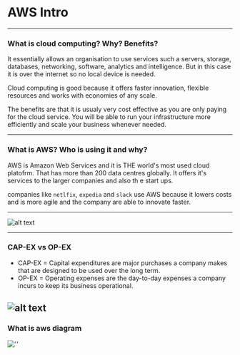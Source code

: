 # AWS Intro

---

### What is cloud computing? Why? Benefits? 

It essentially allows an organisation to use services such a servers, storage, databases, networking, software, analytics and intelligence. But in this case it is over the internet so no local device is needed. 

Cloud computing is good because it offers faster innovation, flexible resources and works with economies of any scale. 

The benefits are that it is usualy very cost effective as you are only paying for the cloud service. You will be able to run your infrastructure more efficiently and scale your business whenever needed. 

---

### What is AWS? Who is using it and why?

AWS is Amazon Web Services and it is THE world's most used cloud platofrm. That has more than 200 data centres globally. It offers it's services to the larger companies and also th e start ups. 

companies like `netlfix`, `expedia` and `slack` use AWS because it lowers costs and is more agile and the company are able to innovate faster.


---

![alt text](https://www.computerweekly.com/rms/computerweekly/photogalleries/241360/2357_20_the-difference-between-saas-paas-and-iaas.jpg)

---
### CAP-EX vs OP-EX

- CAP-EX = Capital expenditures are major purchases a company makes that are designed to be used over the long term.
- OP-EX = Operating expenses are the day-to-day expenses a company incurs to keep its business operational.

![alt text](../images/CAPEX.png)
---
### What is aws diagram

![''](https://coursereport-production.imgix.net/rich/rich_files/rich_files/5032/original/what-is-aws-learn-amazon-web-services-infographic.png?auto=compress%2Cformat&w=3038&h=)